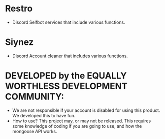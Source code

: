 # Restro
- Discord Selfbot services that include various functions.

# Siynez
- Discord Account cleaner that includes various functions.

# DEVELOPED by the EQUALLY WORTHLESS DEVELOPMENT COMMUNITY:
- We are not responsible if your account is disabled for using this product. We developed this to have fun.
- How to use? This project may, or may not be released. This requires some knowledge of coding if you are going to use, and how the mongoose API works.
